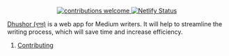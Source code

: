 <p align="center">
   <a href="https://github.com/lifeparticle/Ruby-Cheatsheet/issues">
      <img alt="contributions welcome" src="https://img.shields.io/badge/contributions-welcome-brightgreen.svg?style=flat"/>
   </a>
   <a href="https://app.netlify.com/sites/dhushor/deploys">
      <img alt="Netlify Status" src="https://api.netlify.com/api/v1/badges/0e27e7a8-2dd0-409d-9799-ba897469f9bc/deploy-status"/>
   </a>
</p>


[Dhushor (ধূসর)](https://dhushor.netlify.app/) is a web app for Medium writers. It will help to streamline the writing process, which will save time and increase efficiency.


1. [Contributing](https://github.com/lifeparticle/dhushor/blob/main/CONTRIBUTING.md)
